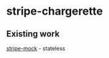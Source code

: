 # stripe-chargerette

## Existing work

[stripe-mock](https://github.com/stripe/stripe-mock) - stateless
